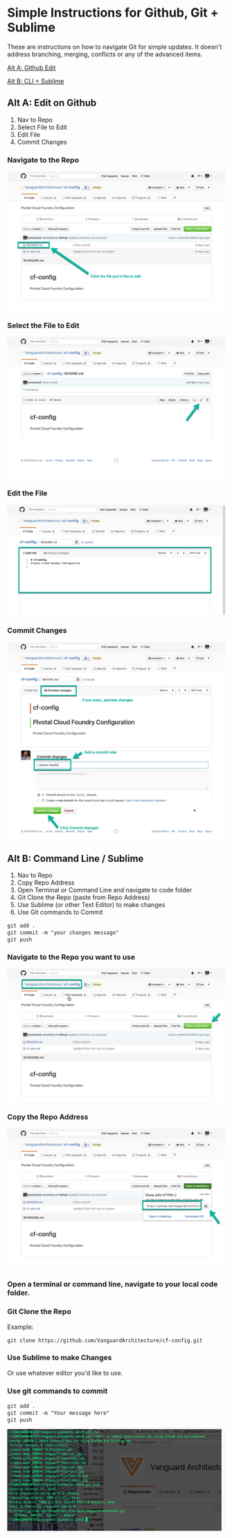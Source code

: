 # Simple Instructions for Github, Git + Sublime

These are instructions on how to navigate Git for simple updates. It doesn't address branching, merging, conflicts or any of the advanced items.

[Alt A: Github Edit](#alt-a-edit-on-github)

[Alt B: CLI + Sublime](#alt-b-command-line--sublime)

## Alt A: Edit on Github

1. Nav to Repo
2. Select File to Edit
3. Edit File
4. Commit Changes

### Navigate to the Repo

![Repo Nav](./images/a-repo-nav.jpg)

### Select the File to Edit

![Select File to Edit](./images/b-file-edit.jpg)

### Edit the File

![Edit File](./images/c-file-edit-2.jpg)

### Commit Changes

![Commit Changes](./images/d-file-commit.jpg)

## Alt B: Command Line / Sublime

1. Nav to Repo
2. Copy Repo Address
3. Open Terminal or Command Line and navigate to code folder
4. Git Clone the Repo (paste from Repo Address)
5. Use Sublime (or other Text Editor) to make changes
6. Use Git commands to Commit
  ```
  git add .
  git commit -m "your changes message"
  git push
  ```

### Navigate to the Repo you want to use

![1-Repo-Nav](./images/1-repo-nav.jpg)

### Copy the Repo Address

![2-Repo-Copy](./images/2-repo-copy.jpg)

### Open a terminal or command line, navigate to your local code folder.

### Git Clone the Repo

Example:
```
git clone https://github.com/VanguardArchitecture/cf-config.git
```

### Use Sublime to make Changes
Or use whatever editor you'd like to use.

### Use git commands to commit

```
git add .
git commit -m "Your message here"
git push
```

![Git CLI](./images/4-git-cli.jpg)
